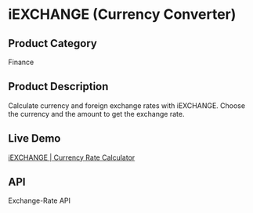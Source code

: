 # iEXCHANGE (Currency Converter)
 
## Product Category 
Finance

## Product Description
Calculate currency and foreign exchange rates with iEXCHANGE. Choose the currency and the amount to get the exchange rate.

## Live Demo
[iEXCHANGE | Currency Rate Calculator](https://iexchange.netlify.app/)

## API
Exchange-Rate API



